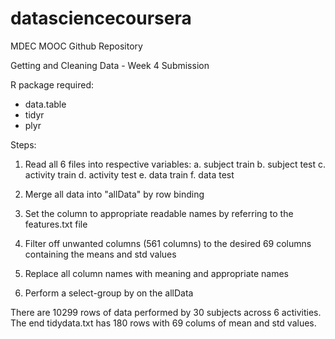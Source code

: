 # datasciencecoursera
MDEC MOOC Github Repository 

Getting and Cleaning Data - Week 4 Submission 

R package required:
* data.table
* tidyr
* plyr

Steps:
1. Read all 6 files into respective variables:
a. subject train
b. subject test
c. activity train
d. activity test
e. data train
f. data test

2. Merge all data into "allData" by row binding 
3. Set the column to appropriate readable names by referring to the features.txt file
4. Filter off unwanted columns (561 columns) to the desired 69 columns containing the means and std values
5. Replace all column names with meaning and appropriate names
6. Perform a select-group by on the allData

There are 10299 rows of data performed by 30 subjects across 6 activities. 
The end tidydata.txt has 180 rows with 69 colums of mean and std values.
